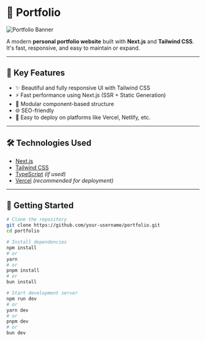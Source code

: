 # 🚀 Portfolio

![Portfolio Banner](https://res.cloudinary.com/dkwth9uyw/image/upload/v1749097564/Screenshot_2025-06-05_at_11.25.20_msyict.png)

A modern **personal portfolio website** built with **Next.js** and **Tailwind CSS**. It's fast, responsive, and easy to maintain or expand.

---

## 📌 Key Features

- ✨ Beautiful and fully responsive UI with Tailwind CSS  
- ⚡ Fast performance using Next.js (SSR + Static Generation)  
- 🧩 Modular component-based structure  
- 🌐 SEO-friendly  
- 🚀 Easy to deploy on platforms like Vercel, Netlify, etc.

---

## 🛠 Technologies Used

- [Next.js](https://nextjs.org/)
- [Tailwind CSS](https://tailwindcss.com/)
- [TypeScript](https://www.typescriptlang.org/) *(if used)*
- [Vercel](https://vercel.com/) *(recommended for deployment)*

---

## 🚀 Getting Started

```bash
# Clone the repository
git clone https://github.com/your-username/portfolio.git
cd portfolio

# Install dependencies
npm install
# or
yarn
# or
pnpm install
# or
bun install

# Start development server
npm run dev
# or
yarn dev
# or
pnpm dev
# or
bun dev
